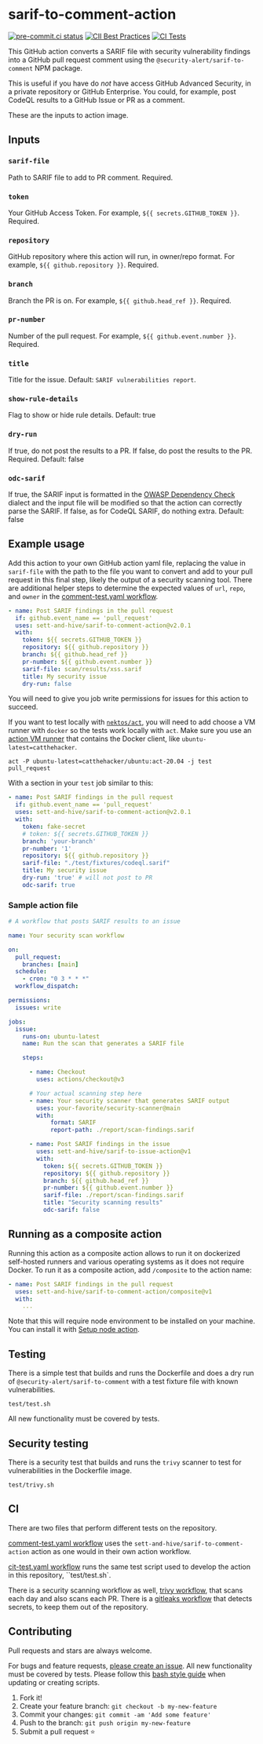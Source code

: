 # sarif-to-comment-action

[![pre-commit.ci status](https://results.pre-commit.ci/badge/github/sett-and-hive/sarif-to-comment-action/main.svg)](https://results.pre-commit.ci/latest/github/sett-and-hive/sarif-to-comment-action/main)
[![CII Best Practices](https://bestpractices.coreinfrastructure.org/projects/6080/badge)](https://bestpractices.coreinfrastructure.org/projects/6080)
[![CI Tests](https://img.shields.io/github/actions/workflow/status/sett-and-hive/sarif-to-comment-action/ci-test.yaml)](https://img.shields.io/github/actions/workflow/status/sett-and-hive/sarif-to-comment-action/ci-test.yaml)

This GitHub action converts a SARIF file with security vulnerability findings
into a GitHub pull request comment using the `@security-alert/sarif-to-comment`
NPM package.

This is useful if you have do *not* have access GitHub Advanced Security,
in a private repository or GitHub Enterprise.
You could, for example, post CodeQL results to a GitHub Issue or
PR as a comment.

These are the inputs to action image.

## Inputs

### `sarif-file`

Path to SARIF file to add to PR comment.
Required.

### `token`

Your GitHub Access Token.
For example, `${{ secrets.GITHUB_TOKEN }}`.
Required.

### `repository`

GitHub repository where this action will run, in owner/repo format.
For example, `${{ github.repository }}`.
Required.

### `branch`

Branch the PR is on.
For example, `${{ github.head_ref }}`.
Required.

### `pr-number`

Number of the pull request.
For example, `${{ github.event.number }}`.
Required.

### `title`

Title for the issue.
Default: `SARIF vulnerabilities report`.

### `show-rule-details`

Flag to show or hide rule details.
Default: true

### `dry-run`

If true, do not post the results to a PR. If false, do post the results to the PR.
Required.
Default: false

### `odc-sarif`

If true, the SARIF input is formatted in the
[OWASP Dependency Check](https://owasp.org/www-project-dependency-check/)
dialect and the input file will be modified so that the action can
correctly parse the SARIF. If false, as for CodeQL SARIF, do nothing extra.
Default: false

## Example usage

Add this action to your own GitHub action yaml file, replacing the value in
`sarif-file` with the path to the file you want to convert
and add to your pull request in this final step, likely the output of a
security scanning tool.  There are additional helper steps to determine
the expected values of `url`, `repo`, and `owner` in the
[comment-test.yaml workflow](./.github/workflows/comment-test.yaml).

```yaml
- name: Post SARIF findings in the pull request
  if: github.event_name == 'pull_request'
  uses: sett-and-hive/sarif-to-comment-action@v2.0.1
  with:
    token: ${{ secrets.GITHUB_TOKEN }}
    repository: ${{ github.repository }}
    branch: ${{ github.head_ref }}
    pr-number: ${{ github.event.number }}
    sarif-file: scan/results/xss.sarif
    title: My security issue
    dry-run: false
```

You will need to give you job write permissions for issues for this action to succeed.

If you want to test locally with [`nektos/act`](https://github.com/nektos/act),
you will need to add choose a VM runner with `docker` so the tests work locally with
`act`.  Make sure you use an [action VM runner](https://github.com/nektos/act#runners)
that contains the Docker client, like `ubuntu-latest=catthehacker`.

```console
act -P ubuntu-latest=catthehacker/ubuntu:act-20.04 -j test pull_request
```

With a section in your `test` job similar to this:

```yaml
- name: Post SARIF findings in the pull request
  if: github.event_name == 'pull_request'
  uses: sett-and-hive/sarif-to-comment-action@v2.0.1
  with:
    token: fake-secret
    # token: ${{ secrets.GITHUB_TOKEN }}
    branch: 'your-branch'
    pr-number: '1'
    repository: ${{ github.repository }}
    sarif-file: "./test/fixtures/codeql.sarif"
    title: My security issue
    dry-run: 'true' # will not post to PR
    odc-sarif: true
```

### Sample action file

```yaml
# A workflow that posts SARIF results to an issue

name: Your security scan workflow

on:
  pull_request:
    branches: [main]
  schedule:
    - cron: "0 3 * * *"
  workflow_dispatch:

permissions:
  issues: write

jobs:
  issue:
    runs-on: ubuntu-latest
    name: Run the scan that generates a SARIF file

    steps:

      - name: Checkout
        uses: actions/checkout@v3

      # Your actual scanning step here
      - name: Your security scanner that generates SARIF output
        uses: your-favorite/security-scanner@main
        with:
            format: SARIF
            report-path: ./report/scan-findings.sarif

      - name: Post SARIF findings in the issue
        uses: sett-and-hive/sarif-to-issue-action@v1
        with:
          token: ${{ secrets.GITHUB_TOKEN }}
          repository: ${{ github.repository }}
          branch: ${{ github.head_ref }}
          pr-number: ${{ github.event.number }}
          sarif-file: ./report/scan-findings.sarif
          title: "Security scanning results"
          odc-sarif: false
```

## Running as a composite action

Running this action as a composite action allows to run it on dockerized
self-hosted runners and various operating systems as it
does not require Docker. To run it as a composite action, add `/composite`
to the action name:

```yaml
- name: Post SARIF findings in the pull request
  uses: sett-and-hive/sarif-to-comment-action/composite@v1
  with:
    ...
```

Note that this will require node environment to be installed on your machine.
You can install it with [Setup node action](https://github.com/actions/setup-node).

## Testing

There is a simple test that builds and runs the Dockerfile and does a dry run of
`@security-alert/sarif-to-comment` with a test fixture file with known vulnerabilities.

```console
test/test.sh
```

All new functionality must be covered by tests.

## Security testing

There is a security test that builds and runs the `trivy` scanner
to test for vulnerabilities in the Dockerfile image.

```console
test/trivy.sh
```

## CI

There are two files that perform different tests on the repository.

[comment-test.yaml workflow](./.github/workflows/comment-test.yaml) uses the
`sett-and-hive/sarif-to-comment-action` action as one would in their own action workflow.

[cit-test.yaml workflow](./.github/workflows/ci-test.yaml) runs the same test
script used to develop the action in this repository, ``test/test.sh`.

There is a security scanning workflow as well, [trivy workflow](./.github/workflows/trivy.yaml),
that scans each day and also scans each PR.
There is a [gitleaks workflow](./.github/workflows/gitleaks-workflow.yaml)
that detects secrets, to keep them out of the repository.

## Contributing

Pull requests and stars are always welcome.

For bugs and feature requests, [please create an issue](https://github.com/sett-and-hive/sarif-to-comment-action/issues).
All new functionality must be covered by tests.
Please follow this [bash style guide](https://google.github.io/styleguide/shellguide.html)
when updating or creating scripts.

1. Fork it!
2. Create your feature branch: `git checkout -b my-new-feature`
3. Commit your changes: `git commit -am 'Add some feature'`
4. Push to the branch: `git push origin my-new-feature`
5. Submit a pull request :star:

